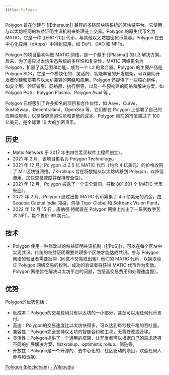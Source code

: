 ```yaml
---
title: Polygon
---
```


Polygon 旨在创建与 [[Ethereum]] 兼容的多链区块链系统的区块链平台。它使用与以太坊相同的权益证明共识机制来处理链上交易。Polygon 的原生代币名为 MATIC，它是一种 [[ERC-20]] 代币，与其他以太坊加密货币兼容。Polygon 在去中心化应用（dApps）中得到应用，如 DeFi、DAO 和 NFTs。

Polygon 的项目最初叫做 MATIC 网络，是一个基于 [[Plasma]] 的 L2 解决方案。后来，为了适应以太坊生态系统的多样性和复杂性，MATIC 网络更名为 Polygon，扩展了其范围和功能，成为一个 L2 的聚合器。Polygon 的主要产品是 Polygon SDK，它是一个模块化的、灵活的、功能丰富的开发框架，可以帮助开发者创建和部署与以太坊兼容的网络和应用。Polygon 还提供了一些核心组件，如安全层、验证者层、网络层、执行层等，以及一些预构建的网络和解决方案，如 Polygon POS、Polygon Plasma、Polygon Avail 等 。

Polygon 已经吸引了许多知名的项目和合作伙伴，如 Aave、Curve、SushiSwap、Decentraland、OpenSea 等，它们都在 Polygon 上部署了自己的应用或服务，以享受更高的性能和更低的成本。Polygon 目前的市值超过了 100 亿美元，是全球第 16 大的加密货币。

## 历史

- Matic Network 于 2017 年由四位孟买软件工程师创立）。
- 2021 年 2 月，该项目更名为 Polygon Technology。
- 2021 年 12 月，Polygon 以 2.5 亿 MATIC 代币（约合 4 亿美元）的价格收购了 Mir 区块链网络。ZK-rollups 旨在将数据从以太坊转移到 Polygon，以降低费用、加快交易速度并保持安全性）。
- 2021 年 12 月，Polygon 披露了一个安全漏洞，导致 801,601 个 MATIC 代币被盗）。
- 2022 年 2 月，Polygon 通过出售 MATIC 代币筹集了 4.5 亿美元的资金，由 Sequoia Capital India 领投，包括 Tiger Global 和 Softbank Vision Fund。
- 2022 年 12 月 15 日，唐纳德·特朗普在 Polygon 网络上推出了一系列数字艺术 NFT，每个售价 99 美元）。

## 技术

- Polygon 使用一种修改过的权益证明共识机制（[[PoS]]），可以在每个区块中实现共识。传统的权益证明需要处理多个区块才能达成共识。参与 Polygon 网络的验证者需要抵押（同意不交易或出售）他们的 MATIC 代币，以换取验证 Polygon 网络交易的权利。成功的验证者将获得 MATIC 代币作为奖励。Polygon 网络旨在解决以太坊平台的问题，包括高交易费用和处理速度慢）。

## 优势

Polygon的优势包括：

- 低成本：Polygon的交易费用只有以太坊的一小部分，甚至可以用任何代币支付。
- 高速：Polygon的交易速度比以太坊快得多，可以达到每秒数千笔的吞吐量。
- 兼容性：Polygon完全支持以太坊的智能合约和工具，无需修改或迁移。
- 灵活性：Polygon提供了一个通用的框架，让开发者可以根据自己的需求选择不同的扩展解决方案，如zkrollup、optimistic rollup、侧链等。
- 开放性：Polygon是一个开源的、去中心化的、社区驱动的项目，欢迎任何人参与和贡献。

[Polygon (blockchain) - Wikipedia](https://en.wikipedia.org/wiki/Polygon_(blockchain))
